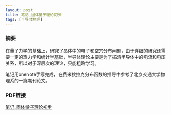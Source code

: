```yaml
---
layout: post
title: 笔记_固体量子理论初步
tags: [半导体物理]
---
```

### 摘要

在量子力学的基础上，研究了晶体中的电子和空穴分布问题，由于详细的研究还需要一定的热力学和统计学基础，半导体理论主要是为了搞清半导体中的电流和电压关系，所以对于深层次的理论，只能粗略学习。

笔记用onenote手写完成，在费米狄拉克分布函数的推导中参考了北京交通大学物理系的一篇期刊论文。

### PDF链接
[笔记_固体量子理论初步](https://naibaowjk.github.io/documents/笔记_固体量子理论初步.pdf)